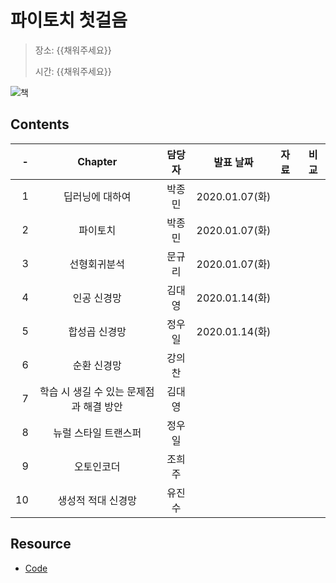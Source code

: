# 파이토치 첫걸음

> 장소: {{채워주세요}}
>
> 시간: {{채워주세요}}

![책](http://www.hanbit.co.kr/data/books/B7818450418_l.jpg)

## Contents

| -  | Chapter                        | 담당자 | 발표 날짜        | 자료                                                | 비교  |
|---:|:------------------------------:|:----:|:--------------:|:---------------------------------------------------|:----:|
| 1  | 딥러닝에 대하여                    | 박종민 | 2020.01.07(화) |   |  |
| 2  | 파이토치                         | 박종민 | 2020.01.07(화) |   |  |
| 3  | 선형회귀분석                      | 문규리 | 2020.01.07(화) |   |  |
| 4  | 인공 신경망                       | 김대영 | 2020.01.14(화) |   |  |
| 5  | 합성곱 신경망                     | 정우일 | 2020.01.14(화) |   |  |
| 6  | 순환 신경망                       | 강의찬 |               |   |  |
| 7  | 학습 시 생길 수 있는 문제점과 해결 방안 | 김대영 |               |   |  |
| 8  | 뉴럴 스타일 트랜스퍼                | 정우일 |               |   |  |
| 9  | 오토인코더                        | 조희주 |               |   |  |
| 10 | 생성적 적대 신경망                 | 유진수 |               |   |  |

## Resource

- [Code](https://drive.google.com/drive/folders/12zphz36T6gEJac6WScnvRN27-f1tfHO1)
